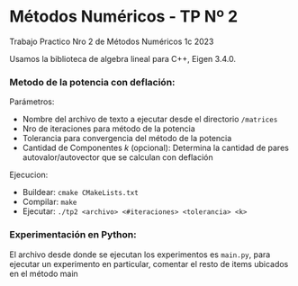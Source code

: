 # Métodos Numéricos - TP Nº 2

Trabajo Practico Nro 2 de Métodos Numéricos 1c 2023

Usamos la biblioteca de algebra lineal para C++, Eigen 3.4.0.

### Metodo de la potencia con deflación:
Parámetros:

- Nombre del archivo de texto a ejecutar desde el directorio `/matrices`
- Nro de iteraciones para método de la potencia
- Tolerancia para convergencia del método de la potencia
- Cantidad de Componentes *k* (opcional): Determina la cantidad de pares 
autovalor/autovector que se calculan con deflación

Ejecucion:

  - Buildear: `cmake CMakeLists.txt`
  - Compilar: `make`
  - Ejecutar: `./tp2 <archivo> <#iteraciones> <tolerancia> <k>`

### Experimentación en Python:
El archivo desde donde se ejecutan los experimentos es `main.py`, 
para ejecutar un experimento en particular, 
comentar el resto de items ubicados en el método main